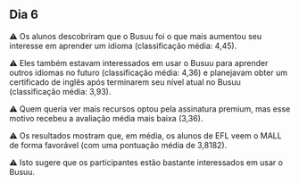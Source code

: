 ## Dia 6

⚠️ Os alunos descobriram que o Busuu foi o que mais aumentou seu interesse em aprender um idioma (classificação média: 4,45). 

⚠️ Eles também estavam interessados ​​em usar o Busuu para aprender outros idiomas no futuro (classificação média: 4,36) e planejavam obter um certificado de inglês após terminarem seu nível atual no Busuu (classificação média: 3,93). 

⚠️ Quem queria ver mais recursos optou pela assinatura premium, mas esse motivo recebeu a avaliação média mais baixa (3,36).

⚠️ Os resultados mostram que, em média, os alunos de EFL veem o MALL de forma favorável (com uma pontuação média de 3,8182). 

⚠️ Isto sugere que os participantes estão bastante interessados ​​em usar o Busuu.
